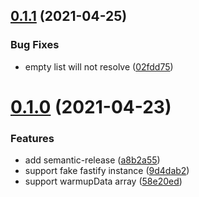 ## [0.1.1](https://github.com/searchfe/fastify-warmup/compare/v0.1.0...v0.1.1) (2021-04-25)


### Bug Fixes

* empty list will not resolve ([02fdd75](https://github.com/searchfe/fastify-warmup/commit/02fdd75a064a2b7efe1508808913353c7c4ddcc3))

# [0.1.0](https://github.com/searchfe/fastify-warmup/compare/v0.0.8...v0.1.0) (2021-04-23)


### Features

* add semantic-release ([a8b2a55](https://github.com/searchfe/fastify-warmup/commit/a8b2a55fd0de621aba7b1c638a8e3b953552b595))
* support fake fastify instance ([9d4dab2](https://github.com/searchfe/fastify-warmup/commit/9d4dab252da92fe8f9b2487d7f5242214f4bf7ff))
* support warmupData array ([58e20ed](https://github.com/searchfe/fastify-warmup/commit/58e20ed7b0327925d926d479467ac4d51d1edaa0))
